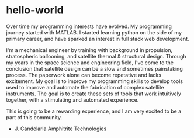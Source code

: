 # hello-world
Over time my programming interests have evolved. My programming journey started with MATLAB. I started learning python on the side of my primary career, and have sparked an interest in full stack web development.

I'm a mechanical engineer by training with background in propulsion, stratospheric ballooning, and satellite thermal & structural design. Through my years in the space science and engineering field, I've come to the conclusion that satellite design can be a slow and sometimes painstaking process. The paperwork alone can become repetative and lacks excitement. My goal is to improve my programming skills to develop tools used to improve and automate the fabrication of complex satellite instruments. The goal is to create these sets of tools that work intuitively together, with a stimulating and automated experience. 

This is going to be a rewarding experience, and I am very excited to be a part of this community. 

- J. Candelaria
Amphitrite Technologies
